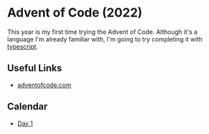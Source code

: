 # Advent of Code (2022)

This year is my first time trying the Advent of Code. Although it's a language I'm already familiar with, I'm going to try completing it with [typescript](https://www.typescriptlang.org/).

## Useful Links

- [adventofcode.com](adventofcode.com)

## Calendar

- [Day 1](src/day1)
